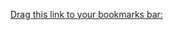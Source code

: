 [Drag this link to your bookmarks bar:](javascript:void%20function(){(function(){var%20t=$(%22%3Cdiv%20id='container'%20class='container-fluid%20px-0'%3E%3Cnav%20id='header'%20class='navbar%20navbar-expand-lg%20navbar-dark%20bg-dark%20px-0'%3E%3Cdiv%20class='container'%3E%3Ch4%20class='d-inline'%3ENOLIMITS%20INDICATORS%3C/h4%3E%3Cbutton%20id='close'%20class='btn%20btn-warning%20btn-sm%20d-inline%20float-right'%3EClose%3C/button%3E%3C/div%3E%3C/nav%3E%3Cdiv%20class='container%20container-form'%3E%3Cdiv%20class='row'%3E%3Cdiv%20class='col-12'%3E%3Cdiv%20class='form-group'%3E%3Ctextarea%20row='8'%20class='form-control'%20id='indicators'%20name='indicators'%3E%3C/textarea%3E%3Csmall%20%20class='form-text%20text-muted'%3EInsert%20indicators%20name%20separated%20by%20a%20comma%3C/small%3E%3C/div%3E%3Cbutton%20type='submit'%20id='load'%20class='btn%20btn-primary'%3ELoad%3C/button%3E%3C/div%3E%3C/div%3E%3C/div%3E%22);t.css({position:%22absolute%22,top:%220px%22,right:%220px%22,border:%221px%20solid%20black%22,%22background-color%22:%22white%22,width:%22310px%22,height:%22240px%22}),$(document.activeElement).blur();var%20a=(document.body.style.cssText,document.createElement(%22link%22));a.rel=%22stylesheet%22,a.href=%22https://maxcdn.bootstrapcdn.com/bootstrap/4.0.0/css/bootstrap.min.css%22,document.body.appendChild(a),$(%22body%22).append(t),$(%22.navbar%22).css({%22border-radius%22:%220px%22,%22text-align%22:%22center%22}),$(%22h4%22).css({%22margin-bottom%22:%220px%22}),$(%22%23close%22).css({%22float:%22:%22right%20!important;%22}),$(%22.container-form%22).css({%22margin-top%22:%2215px%22,%22text-align%22:%22center%22}),$(%22textarea%22).css({height:%228vh%22}),$(%22%23close%22).click(function(){$(%22%23container%22).remove()}),$(%22%23load%22).click(function(t){t.preventDefault(),$(%22%23header-toolbar-indicators%22).trigger(%22click%22),setTimeout(function(){var%20t=$(%22textarea[name='indicators']%22).val().split(%22,%22);$.each(t,function(a){$(%22div.tv-insert-study-item__title-text[title='%22+t[a]+%22']%22).trigger(%22click%22),console.log(a+%22ind%20:%20%22+t[a])})},500),setTimeout(function(){$(%22div.tv-dialog__modal-body%22).remove()},700)})})()}();)
